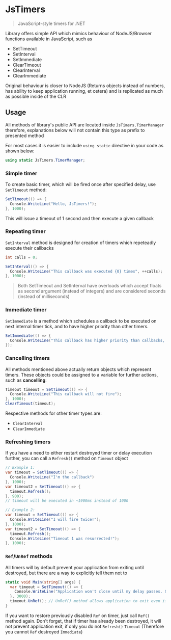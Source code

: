 # JsTimers

> JavaScript-style timers for .NET

Library offers simple API which mimics behaviour of NodeJS/Browser functions available in JavaScript, such as

- SetTimeout
- SetInterval
- SetImmediate
- ClearTimeout
- ClearInterval
- ClearImmediate

Original behaviour is closer to NodeJS (Returns objects instead of numbers, has ability to keep application running, et cetera) and is replicated as much as possible inside of the CLR

## Usage

All methods of library's public API are located inside `JsTimers.TimerManager` therefore, explanations below will not contain this type as prefix to presented method

For most cases it is easier to include `using static` directive in your code as shown below:

```cs
using static JsTimers.TimerManager;
```

### Simple timer

To create basic timer, which will be fired once after specified delay, use `SetTimeout` method:

```cs
SetTimeout(() => {
  Console.WriteLine("Hello, JsTimers!");
}, 1000);
```

This will issue a timeout of 1 second and then execute a given callback

### Repeating timer

`SetInterval` method is designed for creation of timers which repeteadly execute their callbacks

```cs
int calls = 0;

SetInterval(() => {
  Console.WriteLine("This callback was executed {0} times", ++calls);
}, 1000);
```

> Both SetTimeout and SetInterval have overloads which accept floats
> as second argument (instead of integers) and are considered seconds (instead of milliseconds)

### Immediate timer

`SetImmediate` is a method which schedules a callback to be executed on next internal timer tick, and to have higher priority than other timers.

```cs
SetImmediate(() => {
  Console.WriteLine("This callback has higher priority than callbacks, scheduled with SetTimeout or SetInterval");
});
```

### Cancelling timers

All methods mentioned above actually return objects which represent timers. These objects could be assigned to a variable for further actions, such as **cancelling**:

```cs
Timeout timeout = SetTimeout(() => {
  Console.WriteLine("This callback will not fire");
}, 1000);
ClearTimeout(timeout);
```

Respective methods for other timer types are:

- `ClearInterval`
- `ClearImmediate`

### Refreshing timers

If you have a need to either restart destroyed timer or delay execution further, you can call a `Refresh()` method on `Timeout` object

```cs
// Example 1:
var timeout = SetTimeout(() => {
  Console.WriteLine("I'm the callback")
}, 1000);
var timeout2 = SetTimeout(() => {
  timeout.Refresh();
}, 900);
// timeout will be executed in ~1900ms instead of 1000

// Example 2:
var timeout = SetTimeout(() => {
  Console.WriteLine("I will fire twice!");
}, 1000);
var timeout2 = SetTimeout(() => {
  timeout.Refresh();
  Console.WriteLine("Timeout 1 was resurrected!");
}, 1000);

```

### `Ref`/`UnRef` methods

All timers will by default prevent your application from exiting until destroyed, but there are a way to explicitly tell them not to

```cs
static void Main(string[] args) {
  var timeout = SetTimeout(() => {
    Console.WriteLine("Application won't close until my delay passes. Oh, wait...")
  }, 3000);
  timeout.UnRef(); // UnRef() method allows application to exit even if timer has not been destroyed yet
}
```

If you want to restore previously disabled `Ref` on timer, just call `Ref()` method again. Don't forget, that if timer has already been destroyed, it will not prevent application exit, if only you do not `Refresh()` `Timeout` (Therefore you cannot `Ref` destroyed `Immediate`)
